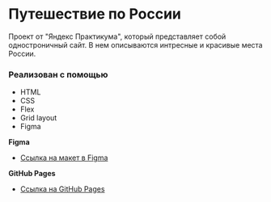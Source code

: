 # Путешествие по России

Проект от "Яндекс Практикума", который представляет собой одностроничный сайт. В нем описываются интресные и красивые места России.
### Реализован с помощью
* HTML
* CSS
* Flex
* Grid layout
* Figma

**Figma**

* [Ссылка на макет в Figma](https://www.figma.com/file/5S2WSbEFL6awjVWJ0NWL8Q/Sprint-3_-Russia-_-desktop-mobile?node-id=28503%3A0)  
  
**GitHub Pages**  
    
* [Ссылка на GitHub Pages](https://ekaterinashreyner.github.io/russian-travel/)